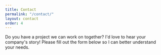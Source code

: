```yaml
---
title: Contact
permalink: "/contact/"
layout: contact
order: 4
---
```


Do you have a project we can work on together? I'd love to hear your company's story! Please fill out the form below so I can better understand your needs.